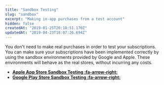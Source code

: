 ```yaml
---
title: "Sandbox Testing"
slug: "sandbox"
excerpt: "Making in-app purchases from a test account"
hidden: false
createdAt: "2019-01-25T20:18:51.170Z"
updatedAt: "2019-04-23T18:07:26.694Z"
---
```

You don't need to make real purchases in order to test your subscriptions. You can make sure your subscriptions have been implemented correctly by using the sandbox environments provided by Google and Apple. These environments will behave as the real stores, without incurring any costs.

- **[Apple App Store Sandbox Testing :fa-arrow-right:](doc:apple-app-store)**
- **[Google Play Store Sandbox Testing :fa-arrow-right:](doc:google-play-store)**